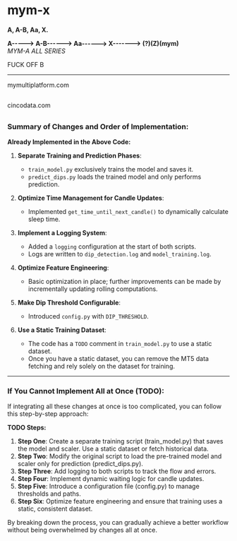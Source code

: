 # mym-x
**A, A-B, Aa, X.**



**A-----> A-B------> Aa------> X-------> (?)(Z)(mym)**    
*MYM-A ALL SERIES*



FUCK OFF B






____________________________________________________________________
mymultiplatform.com<h2></h2>
cincodata.com<h2></h2>





### Summary of Changes and Order of Implementation:

**Already Implemented in the Above Code:**

1. **Separate Training and Prediction Phases**:  
   - `train_model.py` exclusively trains the model and saves it.  
   - `predict_dips.py` loads the trained model and only performs prediction.

2. **Optimize Time Management for Candle Updates**:  
   - Implemented `get_time_until_next_candle()` to dynamically calculate sleep time.

3. **Implement a Logging System**:  
   - Added a `logging` configuration at the start of both scripts.
   - Logs are written to `dip_detection.log` and `model_training.log`.

4. **Optimize Feature Engineering**:  
   - Basic optimization in place; further improvements can be made by incrementally updating rolling computations.

5. **Make Dip Threshold Configurable**:  
   - Introduced `config.py` with `DIP_THRESHOLD`.

6. **Use a Static Training Dataset**:  
   - The code has a `TODO` comment in `train_model.py` to use a static dataset.
   - Once you have a static dataset, you can remove the MT5 data fetching and rely solely on the dataset for training.

---

### If You Cannot Implement All at Once (TODO):

If integrating all these changes at once is too complicated, you can follow this step-by-step approach:

**TODO Steps:**
1. **Step One**: Create a separate training script (train_model.py) that saves the model and scaler. Use a static dataset or fetch historical data.
2. **Step Two**: Modify the original script to load the pre-trained model and scaler only for prediction (predict_dips.py).
3. **Step Three**: Add logging to both scripts to track the flow and errors.
4. **Step Four**: Implement dynamic waiting logic for candle updates.
5. **Step Five**: Introduce a configuration file (config.py) to manage thresholds and paths.
6. **Step Six**: Optimize feature engineering and ensure that training uses a static, consistent dataset.

By breaking down the process, you can gradually achieve a better workflow without being overwhelmed by changes all at once.
